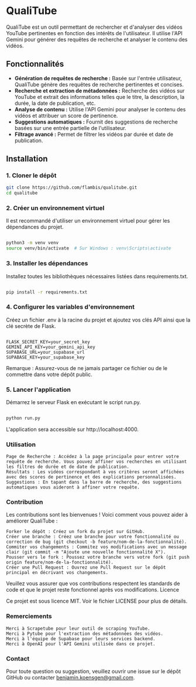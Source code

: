 # QualiTube

QualiTube est un outil permettant de rechercher et d'analyser des vidéos YouTube pertinentes en fonction des intérêts de l'utilisateur. Il utilise l'API Gemini pour générer des requêtes de recherche et analyser le contenu des vidéos.

## Fonctionnalités

- **Génération de requêtes de recherche :** Basée sur l'entrée utilisateur, QualiTube génère des requêtes de recherche pertinentes et concises.
- **Recherche et extraction de métadonnées :** Recherche des vidéos sur YouTube et extrait des informations telles que le titre, la description, la durée, la date de publication, etc.
- **Analyse de contenu :** Utilise l'API Gemini pour analyser le contenu des vidéos et attribuer un score de pertinence.
- **Suggestions automatiques :** Fournit des suggestions de recherche basées sur une entrée partielle de l'utilisateur.
- **Filtrage avancé :** Permet de filtrer les vidéos par durée et date de publication.

## Installation

### 1. Cloner le dépôt

```bash
git clone https://github.com/flambis/qualitube.git
cd qualitube

```

### 2. Créer un environnement virtuel

Il est recommandé d'utiliser un environnement virtuel pour gérer les dépendances du projet.

```bash

python3 -m venv venv
source venv/bin/activate  # Sur Windows : venv\Scripts\activate
```
### 3. Installer les dépendances

Installez toutes les bibliothèques nécessaires listées dans requirements.txt.

```bash

pip install -r requirements.txt
```
### 4. Configurer les variables d'environnement

Créez un fichier .env à la racine du projet et ajoutez vos clés API ainsi que la clé secrète de Flask.

```env

FLASK_SECRET_KEY=your_secret_key
GEMINI_API_KEY=your_gemini_api_key
SUPABASE_URL=your_supabase_url
SUPABASE_KEY=your_supabase_key
```
Remarque : Assurez-vous de ne jamais partager ce fichier ou de le commettre dans votre dépôt public.

### 5. Lancer l'application

Démarrez le serveur Flask en exécutant le script run.py.

```bash

python run.py
```
L'application sera accessible sur http://localhost:4000.

### Utilisation

    Page de Recherche : Accédez à la page principale pour entrer votre requête de recherche. Vous pouvez affiner vos recherches en utilisant les filtres de durée et de date de publication.
    Résultats : Les vidéos correspondant à vos critères seront affichées avec des scores de pertinence et des explications personnalisées.
    Suggestions : En tapant dans la barre de recherche, des suggestions automatiques vous aideront à affiner votre requête.

### Contribution

Les contributions sont les bienvenues ! Voici comment vous pouvez aider à améliorer QualiTube :

    Forker le dépôt : Créez un fork du projet sur GitHub.
    Créer une branche : Créez une branche pour votre fonctionnalité ou correction de bug (git checkout -b feature/nom-de-la-fonctionnalité).
    Commiter vos changements : Commitez vos modifications avec un message clair (git commit -m "Ajoute une nouvelle fonctionnalité X").
    Pousser vers le fork : Poussez votre branche vers votre fork (git push origin feature/nom-de-la-fonctionnalité).
    Créer une Pull Request : Ouvrez une Pull Request sur le dépôt principal en décrivant vos changements.

Veuillez vous assurer que vos contributions respectent les standards de code et que le projet reste fonctionnel après vos modifications.
Licence

Ce projet est sous licence MIT. Voir le fichier LICENSE pour plus de détails.

### Remerciements

    Merci à Scrapetube pour leur outil de scraping YouTube.
    Merci à Pytube pour l'extraction des métadonnées des vidéos.
    Merci à l'équipe de Supabase pour leurs services backend.
    Merci à OpenAI pour l'API Gemini utilisée dans ce projet.

### Contact

Pour toute question ou suggestion, veuillez ouvrir une issue sur le dépôt GitHub ou contacter benjamin.koensgen@gmail.com.
